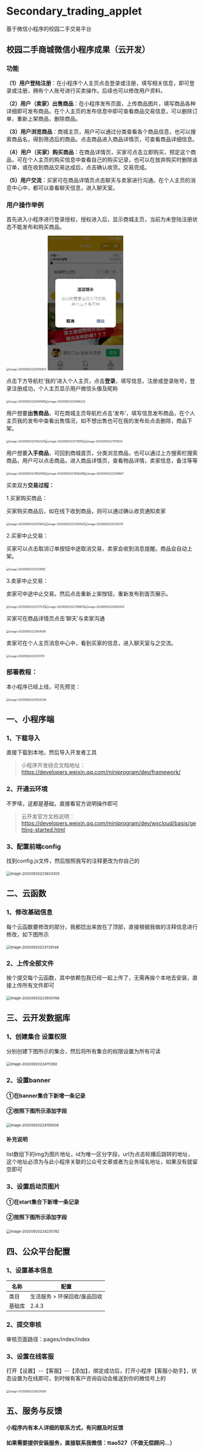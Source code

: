 # Secondary_trading_applet

基于微信小程序的校园二手交易平台

## 校园二手商城微信小程序成果（云开发）

### 功能

**（1）用户登陆注册**：在小程序个人主页点击登录或注册，填写相关信息，即可登录或注册，拥有个人账号进行买卖操作。后续也可以修改用户资料。

**（2）用户（卖家）出售商品**：在小程序发布页面，上传商品图片，填写商品各种详细即可发布商品。在个人主页的发布信息中即可查看商品交易信息，可以删除订单，重新上架商品，删除商品。

**（3）用户浏览商品**：商城主页，用户可以通过分类查看各个商品信息，也可以搜索商品名，得到筛选后的商品。点击商品进入商品详情页，可查看商品详细信息。

**（4）用户（买家）购买商品**：在商品详情页，买家可点击立即购买，预定这个商品，可在个人主页的购买信息中查看自己的购买记录，也可以在放弃购买时删除该订单，或在收到商品交易达成后，点击确认收货。交易完成。

**（5）用户交流**：买家可在商品详情页点击聊天与卖家进行沟通。在个人主页的消息中心中，都可以查看聊天信息，进入聊天室。

### 用户操作举例

首先进入小程序进行登录授权，授权进入后，显示商城主页，当前为未登陆注册状态不能发布和购买商品。

<img src="README.assets/image-20200920220005803.png" alt="image-20200920220005803" style="zoom: 50%;" /> <img src="https://github.com/Taoshaoji/CloudIMG/blob/master/image-20200920220722873.png" alt="image-20200920220722873" style="zoom:50%;" />

点击下方导航栏‘我的’进入个人主页，点击**登录**，填写信息，注册或登录账号，登录注册成功，个人主页显示用户微信头像及昵称

<img src="README.assets/image-20200920220841085.png" alt="image-20200920220841085" style="zoom:50%;" /><img src="README.assets/image-20200920220948222.png" alt="image-20200920220948222" style="zoom:50%;" />



用户想要**出售商品**，可在商城主页导航栏点击‘发布’，填写信息发布商品，在个人主页我的发布中查看出售情况，如不想出售也可在我的发布处点击删除，商品下架。

<img src="README.assets/image-20200920221442425.png" alt="image-20200920221442425" style="zoom:50%;" /><img src="README.assets/image-20200920221738182.png" alt="image-20200920221738182" style="zoom:50%;" /><img src="README.assets/image-20200920221751633.png" alt="image-20200920221751633" style="zoom:50%;" />



用户想要**入手商品**，可回到商城首页，分类浏览商品，也可以通过上方搜索栏搜索商品，用户可以点击商品，进入商品详情页，查看物品详情，卖家信息，备注等等

<img src="README.assets/image-20200920221852958.png" alt="image-20200920221852958" style="zoom:50%;" /><img src="README.assets/image-20200920221938299.png" alt="image-20200920221938299" style="zoom:50%;" /><img src="README.assets/image-20200920222108667.png" alt="image-20200920222108667" style="zoom:50%;" />



买卖双方**交易过程：**

1.买家购买商品：

买家购买商品后，如在线下收到商品，则可以通过确认收货通知卖家

<img src="README.assets/image-20200920222151402.png" alt="image-20200920222151402" style="zoom:50%;" /><img src="README.assets/image-20200920222300547.png" alt="image-20200920222300547" style="zoom:50%;" /><img src="README.assets/image-20200920222352110.png" alt="image-20200920222352110" style="zoom:50%;" />



2.买家中止交易：

买家可以点击取消订单按钮中途取消交易，卖家会收到消息提醒。商品会自动上架。

<img src="README.assets/image-20200920222529192.png" alt="image-20200920222529192" style="zoom:50%;" />

3.卖家中止交易：

卖家可中途中止交易。然后点击重新上架按钮，重新发布到首页展示。

<img src="README.assets/image-20200920222737231.png" alt="image-20200920222737231" style="zoom:50%;" /><img src="README.assets/image-20200920222748670.png" alt="image-20200920222748670" style="zoom:50%;" /><img src="README.assets/image-20200920222804302.png" alt="image-20200920222804302" style="zoom:50%;" />



买家可在商品详情页点击‘聊天’与卖家沟通

<img src="README.assets/image-20200920222934149.png" alt="image-20200920222934149" style="zoom:50%;" />

卖家可在个人主页消息中心中，看到买家的信息，进入聊天室与之交流。

<img src="README.assets/image-20200920223013113.png" alt="image-20200920223013113" style="zoom: 50%;" />





### 部署教程：

本小程序已经上线，可先预览：

<img src="README.assets/image-20200920223554236.png" alt="image-20200920223554236" style="zoom:50%;" />



## 一、小程序端

### 1、下载导入

直接下载到本地，然后导入开发者工具

> 小程序开发综合文档地址：https://developers.weixin.qq.com/miniprogram/dev/framework/

### 2、开通云环境

不罗嗦，这都是基础，直接看官方说明操作即可

> 云开发官方文档说明：https://developers.weixin.qq.com/miniprogram/dev/wxcloud/basis/getting-started.html

### 3、配置前端config

找到config.js文件，然后按照我写的注释更改为你自己的

<img src="README.assets/image-20200920223633305.png" alt="image-20200920223633305" style="zoom:67%;" />

## 二、云函数

### 1、修改基础信息

每个云函数要修改的部分，我都捻出来放在了顶部，直接根据我做的注释信息进行修改，如下图所示

<img src="README.assets/image-20200920223729148.png" alt="image-20200920223729148" style="zoom:67%;" />



### 2、上传全部文件

挨个提交每个云函数，其中依赖包我已经一起上传了，无需再挨个本地去安装，直接上传所有文件即可

<img src="README.assets/image-20200920223930768.png" alt="image-20200920223930768" style="zoom:67%;" />



## 三、云开发数据库

### 1、创建集合 设置权限

分别创建下图所示的集合，然后将所有集合的权限设置为所有可读

<img src="README.assets/image-20200920224111392.png" alt="image-20200920224111392" style="zoom:67%;" />

### 2、设置banner

#### ①在banner集合下新增一条记录

#### ②按照下图所示添加字段

<img src="README.assets/image-20200920224159506.png" alt="image-20200920224159506" style="zoom:67%;" />

#### 补充说明

list数组下的img为图片地址，id为唯一区分字段，url为点击轮播后跳转的地址，这个地址必须为与此小程序关联的公众号文章或者为业务域名地址，如果没有就留空即可



### 3、设置启动页图片

#### ①在start集合下新增一条记录

#### ②按照下图所示添加字段

<img src="README.assets/image-20200920224235782.png" alt="image-20200920224235782" style="zoom: 67%;" />



## 四、公众平台配置

### 1、设置基本信息

| 名称   | 配置                         |
| ------ | ---------------------------- |
| 类目   | 生活服务 > 环保回收/废品回收 |
| 基础库 | 2.4.3                        |

### 2、提交审核

审核页面路径：pages/index/index

### 3、设置在线客服

打开【设置】--【客服】--【添加】，绑定成功后，打开小程序【客服小助手】，状态设置为在线即可，到时候有客户咨询自动会推送到你的微信号上的

<img src="README.assets/image-20200920224525938.png" alt="image-20200920224525938" style="zoom:50%;" />



## 五、服务与反馈

#### 小程序内有本人详细的联系方式，有问题及时反馈

#### 如果需要提供安装服务，直接联系我微信：ttao527（不做无偿顾问...）

